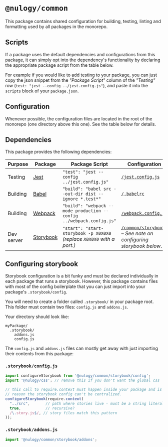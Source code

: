 # `@nulogy/common`

This package contains shared configuration for building, testing, linting and formatting used by all packages in the monorepo.

## Scripts 

If a package uses the default dependencies and configurations from this package, it can simply opt into the dependency's functionality by declaring the appropriate package script from the table below.

For example if you would like to add testing to your package, you can just copy the json snippet from the _"Package Script"_ column of the _"Testing"_ row (`test: "jest --config ../jest.config.js"`), and paste it into the `scripts` block of your `package.json`.

## Configuration

Whenever possible, the configuration files are located in the root of the monorepo (one directory above this one). See the table below for details.

## Dependencies

This package provides the following dependencies:

| Purpose | Package | Package Script | Configuration |
| ------- | ------- | -------------- | ------------- |
| Testing | [Jest](https://jestjs.io) | `"test": "jest --config ../jest.config.js"` | [`/jest.config.js`](/jest.config.js)
| Building | [Babel](https://babeljs.io) | `"build": "babel src --out-dir dist --ignore *.test*"` | [`/.babelrc`](/.babelrc)
| Building | [Webpack](https://webpack.js.org) | `"build": "webpack --mode production --config ../webpack.config.js"` | [`/webpack.config.js`](/webpack.config.js)
| Dev server | [Storybook](http://storybook.js.org) | `"start": "start-storybook -p X0X0X0` _(replace `X0X0X0` with a port.)_ | [`/common/storybook`](/common/storybook) _– See note on configuring storybook below_.

## Configuring storybook

Storybook configuration is a bit funky and must be declared individually in each package that runs a storybook. However, this package contains files with most of the config boilerplate that you can just import into your package's `.storybook/config`. 

You will need to create a folder called `.storybook/` in your package root. This folder must contain two files: `config.js` and `addons.js`.

Your directory should look like:

```
myPackage/
  .storybook/
    addons.js
    config.js
```

The `config.js` and `addons.js` files can mostly get away with just importing their contents from this package:

### `.storybook/config.js`

```js
import configureStorybook from '@nulogy/common/storybook/config';
import '@nulogy/css'; // remove this if you don't want the global css

// this call to require.context must happen inside your package and is the main 
// reason the storybook config can't be centralized.
configureStorybook(require.context(
  "../src",       // path where stories live - must be a string literal!
  true,           // recursive?
  /\.story.js$/, // story files match this pattern
));
```

### `.storybook/addons.js`

```js
import '@nulogy/common/storybook/addons';
```
